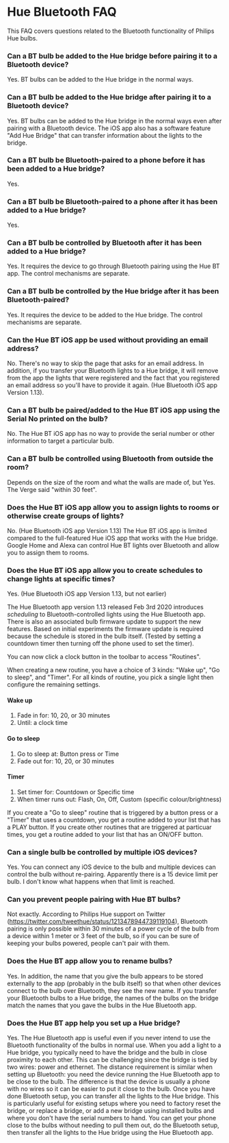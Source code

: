 # Hue Bluetooth FAQ

This FAQ covers questions related to the Bluetooth functionality of Philips Hue bulbs.

### Can a BT bulb be added to the Hue bridge before pairing it to a Bluetooth device?
Yes. BT bulbs can be added to the Hue bridge in the normal ways.

### Can a BT bulb be added to the Hue bridge after pairing it to a Bluetooth device?
Yes. BT bulbs can be added to the Hue bridge in the normal ways even after pairing with a Bluetooth device. The iOS app also has a software feature "Add Hue Bridge" that can transfer information about the lights to the bridge.

### Can a BT bulb be Bluetooth-paired to a phone before it has been added to a Hue bridge?
Yes.

### Can a BT bulb be Bluetooth-paired to a phone after it has been added to a Hue bridge?
Yes.

### Can a BT bulb be controlled by Bluetooth after it has been added to a Hue bridge?
Yes. It requires the device to go through Bluetooth pairing using the Hue BT app. The control mechanisms are separate.

### Can a BT bulb be controlled by the Hue bridge after it has been Bluetooth-paired?
Yes. It requires the device to be added to the Hue bridge. The control mechanisms are separate.

### Can the Hue BT iOS app be used without providing an email address?
No. There's no way to skip the page that asks for an email address. In addition, if you transfer your Bluetooth lights to a Hue bridge, it will remove from the app the lights that were registered and the fact that you registered an email address so you'll have to provide it again. (Hue Bluetooth iOS app Version 1.13).

### Can a BT bulb be paired/added to the Hue BT iOS app using the Serial No printed on the bulb?
No. The Hue BT iOS app has no way to provide the serial number or other information to target a particular bulb.

### Can a BT bulb be controlled using Bluetooth from outside the room?
Depends on the size of the room and what the walls are made of, but Yes. The Verge said "within 30 feet".

### Does the Hue BT iOS app allow you to assign lights to rooms or otherwise create groups of lights?
No. (Hue Bluetooth iOS app Version 1.13) The Hue BT iOS app is limited compared to the full-featured Hue iOS app that works with the Hue bridge. Google Home and Alexa can control Hue BT lights over Bluetooth and allow you to assign them to rooms.

### Does the Hue BT iOS app allow you to create schedules to change lights at specific times?
Yes. (Hue Bluetooth iOS app Version 1.13, but not earlier)

The Hue Bluetooth app version 1.13 released Feb 3rd 2020 introduces *scheduling* to Bluetooth-controlled lights using the Hue Bluetooth app. There is also an associated bulb firmware update to support the new features. Based on initial experiments the firmware update is required because the schedule is stored in the bulb itself. (Tested by setting a countdown timer then turning off the phone used to set the timer).

You can now click a clock button in the toolbar to access "Routines".

When creating a new routine, you have a choice of 3 kinds: "Wake up", "Go to sleep", and "Timer". For all kinds of routine, you pick a single light then configure the remaining settings. 

#### Wake up
1. Fade in for: 10, 20, or 30 minutes
2. Until: a clock time

#### Go to sleep
1. Go to sleep at: Button press or Time
2. Fade out for: 10, 20, or 30 minutes

#### Timer
1. Set timer for: Countdown or Specific time
2. When timer runs out: Flash, On, Off, Custom (specific colour/brightness)

If you create a "Go to sleep" routine that is triggered by a button press or a "Timer" that uses a countdown, you get a routine added to your list that has a PLAY button. If you create other routines that are triggered at particuar times, you get a routine added to your list that has an ON/OFF button.

### Can a single bulb be controlled by multiple iOS devices?
Yes. You can connect any iOS device to the bulb and multiple devices can control the bulb without re-pairing. Apparently there is a 15 device limit per bulb. I don't know what happens when that limit is reached.

### Can you prevent people pairing with Hue BT bulbs?
Not exactly. According to Philips Hue support on Twitter (https://twitter.com/tweethue/status/1213478944739119104), Bluetooth pairing is only possible within 30 minutes of a power cycle of the bulb from a device within 1 meter or 3 feet of the bulb, so if you can be sure of keeping your bulbs powered, people can't pair with them.

### Does the Hue BT app allow you to rename bulbs?
Yes. In addition, the name that you give the bulb appears to be stored externally to the app (probably in the bulb itself) so that when other devices connect to the bulb over Bluetooth, they see the new name. If you transfer your Bluetooth bulbs to a Hue bridge, the names of the bulbs on the bridge match the names that you gave the bulbs in the Hue Bluetooth app.

### Does the Hue BT app help you set up a Hue bridge?
Yes. The Hue Bluetooth app is useful even if you never intend to use the Bluetooth functionality of the bulbs in normal use. When you add a light to a Hue bridge, you typically need to have the bridge and the bulb in close proximity to each other. This can be challenging since the bridge is tied by two wires: power and ethernet. The distance requirement is similar when setting up Bluetooth: you need the device running the Hue Bluetooth app to be close to the bulb. The difference is that the device is usually a phone with no wires so it can be easier to put it close to the bulb. Once you have done Bluetooth setup, you can transfer all the lights to the Hue bridge. This is particularly useful for existing setups where you need to factory reset the bridge, or replace a bridge, or add a new bridge using installed bulbs and where you don't have the serial numbers to hand. You can get your phone close to the bulbs without needing to pull them out, do the Bluetooth setup, then transfer all the lights to the Hue bridge using the Hue Bluetooth app.


